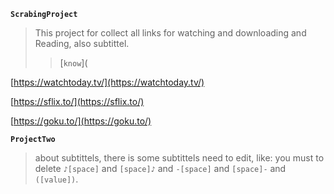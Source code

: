 __`ScrabingProject`__

> This project for collect all links for watching and downloading and Reading, also subtittel.
>> [`know`](

[https://watchtoday.tv/](https://watchtoday.tv/)

[https://sflix.to/](https://sflix.to/)

[https://goku.to/](https://goku.to/)

__`ProjectTwo`__

> about subtittels, there is some subtittels need to edit, like: you must to delete `♪[space]` and `[space]♪` and `-[space]` and `[space]-` and `([value])`.
